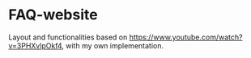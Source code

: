 # FAQ-website
Layout and functionalities based on https://www.youtube.com/watch?v=3PHXvlpOkf4, with my own implementation.
